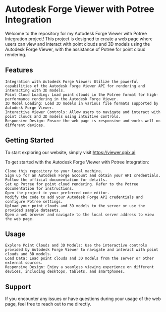# Autodesk Forge Viewer with Potree Integration

Welcome to the repository for my Autodesk Forge Viewer with Potree Integration project! This project is designed to create a web page where users can view and interact with point clouds and 3D models using the Autodesk Forge Viewer, with the assistance of Potree for point cloud rendering.

## Features

    Integration with Autodesk Forge Viewer: Utilize the powerful capabilities of the Autodesk Forge Viewer API for rendering and interacting with 3D models.
    Point Cloud Loading: Load point clouds in the Potree format for high-performance rendering in the Autodesk Forge Viewer.
    3D Model Loading: Load 3D models in various file formats supported by Autodesk Forge Viewer.
    Interactive Viewer Controls: Allow users to navigate and interact with point clouds and 3D models using intuitive controls.
    Responsive Design: Ensure the web page is responsive and works well on different devices.

## Getting Started

To start exploring our website, simply visit https://viewer.qpix.ai

To get started with the Autodesk Forge Viewer with Potree Integration:

    Clone this repository to your local machine.
    Sign up for an Autodesk Forge account and obtain your API credentials. Follow the official documentation for details.
    Set up Potree for point cloud rendering. Refer to the Potree documentation for instructions.
    Open the project in your preferred code editor.
    Modify the code to add your Autodesk Forge API credentials and configure Potree settings.
    Upload your point clouds and 3D models to the server or use the provided sample datasets.
    Open a web browser and navigate to the local server address to view the web page.

## Usage

    Explore Point Clouds and 3D Models: Use the interactive controls provided by Autodesk Forge Viewer to navigate and interact with point clouds and 3D models.
    Load Data: Load point clouds and 3D models from the server or other external sources.
    Responsive Design: Enjoy a seamless viewing experience on different devices, including desktops, tablets, and smartphones.

## Support

If you encounter any issues or have questions during your usage of the web page, feel free to reach out to me directly.
